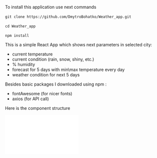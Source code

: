 To install this application use next commands

`git clone https://github.com/DmytroBohatko/Weather_app.git`

`cd Weather_app`

`npm install`


This is a simple React App which shows next parameters in selected city:
- current temperature
- current condition (rain, snow, shiny, etc.)
- % humidity
- forecast for 5 days with min\max temperature every day
- weather condition for next 5 days

Besides basic packages I downloaded using npm :
- fontAwesome (for nicer fonts)
- axios (for API call)

Here is the component structure

![Alt text](src/img/cloud1.png?raw=true "Component_structure")
